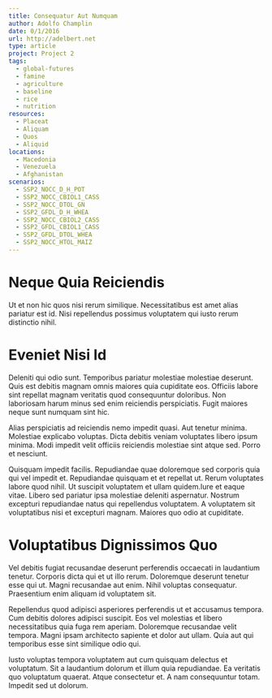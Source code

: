 ```yaml
---
title: Consequatur Aut Numquam
author: Adolfo Champlin
date: 0/1/2016
url: http://adelbert.net
type: article
project: Project 2
tags:
  - global-futures
  - famine
  - agriculture
  - baseline
  - rice
  - nutrition
resources:
  - Placeat
  - Aliquam
  - Quos
  - Aliquid
locations:
  - Macedonia
  - Venezuela
  - Afghanistan
scenarios:
  - SSP2_NOCC_D_H_POT
  - SSP2_NOCC_CBIOL1_CASS
  - SSP2_NOCC_DTOL_GN
  - SSP2_GFDL_D_H_WHEA
  - SSP2_NOCC_CBIOL2_CASS
  - SSP2_GFDL_CBIOL1_CASS
  - SSP2_GFDL_DTOL_WHEA
  - SSP2_NOCC_HTOL_MAIZ
---
```

# Neque Quia Reiciendis
Ut et non hic quos nisi rerum similique. Necessitatibus est amet alias pariatur est id. Nisi repellendus possimus voluptatem qui iusto rerum distinctio nihil.

# Eveniet Nisi Id
Deleniti qui odio sunt. Temporibus pariatur molestiae molestiae deserunt. Quis est debitis magnam omnis maiores quia cupiditate eos. Officiis labore sint repellat magnam veritatis quod consequuntur doloribus. Non laboriosam harum minus sed enim reiciendis perspiciatis. Fugit maiores neque sunt numquam sint hic.
 Alias perspiciatis ad reiciendis nemo impedit quasi. Aut tenetur minima. Molestiae explicabo voluptas. Dicta debitis veniam voluptates libero ipsum minima. Modi impedit velit officiis reiciendis molestiae sint atque sed. Porro et nesciunt.
 Quisquam impedit facilis. Repudiandae quae doloremque sed corporis quia qui vel impedit et. Repudiandae quisquam et et repellat ut. Rerum voluptates labore quod nihil. Ut suscipit voluptatem et ullam quidem.Iure et eaque vitae. Libero sed pariatur ipsa molestiae deleniti aspernatur. Nostrum excepturi repudiandae natus qui repellendus voluptatem. A voluptatem sit voluptatibus nisi et excepturi magnam. Maiores quo odio at cupiditate.

# Voluptatibus Dignissimos Quo
Vel debitis fugiat recusandae deserunt perferendis occaecati in laudantium tenetur. Corporis dicta qui et ut illo rerum. Doloremque deserunt tenetur esse qui ut. Magni recusandae aut enim. Nihil voluptas consequatur. Praesentium enim aliquam id voluptatem sit.
 Repellendus quod adipisci asperiores perferendis ut et accusamus tempora. Cum debitis dolores adipisci suscipit. Eos vel molestias et libero necessitatibus quia fuga rem aperiam. Doloremque recusandae velit tempora. Magni ipsam architecto sapiente et dolor aut ullam. Quia aut qui temporibus esse sint similique odio qui.
 Iusto voluptas tempora voluptatem aut cum quisquam delectus et voluptatum. Sit a laudantium dolorum et illum quia repudiandae. Ea veritatis quo voluptatum quaerat. Atque consectetur et. A nam consequuntur totam. Impedit sed ut dolorum.
